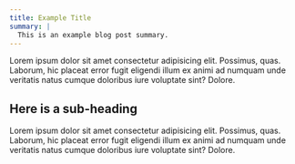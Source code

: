 ```yaml
---
title: Example Title
summary: |
  This is an example blog post summary.
---
```


Lorem ipsum dolor sit amet consectetur adipisicing elit. Possimus, quas. Laborum, hic placeat error fugit eligendi
illum ex animi ad numquam unde veritatis natus cumque doloribus iure voluptate sint? Dolore.

## Here is a sub-heading

Lorem ipsum dolor sit amet consectetur adipisicing elit. Possimus, quas. Laborum, hic placeat error fugit eligendi
illum ex animi ad numquam unde veritatis natus cumque doloribus iure voluptate sint? Dolore.
